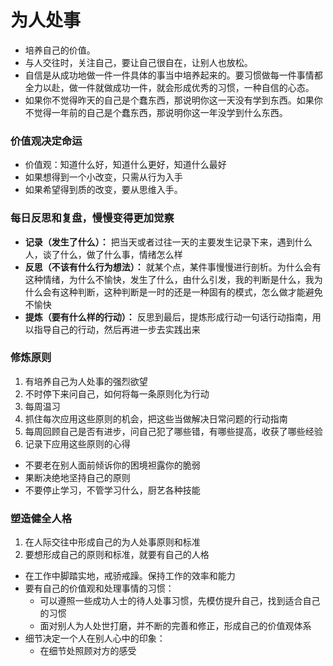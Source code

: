 # 为人处事
- 培养自己的价值。
- 与人交往时，关注自己，要让自己很自在，让别人也放松。
- 自信是从成功地做一件一件具体的事当中培养起来的。要习惯做每一件事情都全力以赴，做一件就做成功一件，就会形成优秀的习惯，一种自信的心态。
- 如果你不觉得昨天的自己是个蠢东西，那说明你这一天没有学到东西。如果你不觉得一年前的自己是个蠢东西，那说明你这一年没学到什么东西。
### 价值观决定命运
- 价值观：知道什么好，知道什么更好，知道什么最好
- 如果想得到一个小改变，只需从行为入手
- 如果希望得到质的改变，要从思维入手。
### 每日反思和复盘，慢慢变得更加觉察
- **记录（发生了什么）：** 把当天或者过往一天的主要发生记录下来，遇到什么人，谈了什么，做了什么事，情绪怎么样
- **反思（不该有什么行为想法）：** 就某个点，某件事慢慢进行剖析。为什么会有这种情绪，为什么不愉快，发生了什么，由什么引发，我的判断是什么，我为什么会有这种判断，这种判断是一时的还是一种固有的模式，怎么做才能避免不愉快
- **提炼（要有什么样的行动）：** 反思到最后，提炼形成行动一句话行动指南，用以指导自己的行动，然后再进一步去实践出来
### 修炼原则
1. 有培养自己为人处事的强烈欲望
2. 不时停下来问自己，如何将每一条原则化为行动
3. 每周温习
4. 抓住每次应用这些原则的机会，把这些当做解决日常问题的行动指南
5. 每周回顾自己是否有进步，问自己犯了哪些错，有哪些提高，收获了哪些经验
6. 记录下应用这些原则的心得
- 不要老在别人面前倾诉你的困境袒露你的脆弱
- 果断决绝地坚持自己的原则
- 不要停止学习，不管学习什么，厨艺各种技能
### 塑造健全人格
1. 在人际交往中形成自己的为人处事原则和标准
2. 要想形成自己的原则和标准，就要有自己的人格
- 在工作中脚踏实地，戒骄戒躁。保持工作的效率和能力
- 要有自己的价值观和处理事情的习惯：
  - 可以遵照一些成功人士的待人处事习惯，先模仿提升自己，找到适合自己的习惯
  - 面对别人为人处世打磨，并不断的完善和修正，形成自己的价值观体系
- 细节决定一个人在别人心中的印象：
  - 在细节处照顾对方的感受


